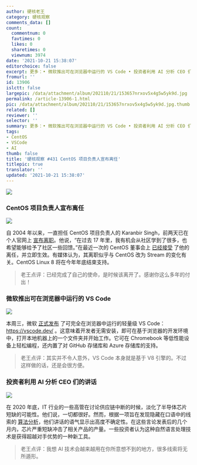 ```yaml
---
author: 硬核老王
category: 硬核观察
comments_data: []
count:
  commentnum: 0
  favtimes: 0
  likes: 0
  sharetimes: 0
  viewnum: 3974
date: '2021-10-21 15:38:07'
editorchoice: false
excerpt: 更多：• 微软推出可在浏览器中运行的 VS Code • 投资者利用 AI 分析 CEO 们的讲话
fromurl: ''
id: 13906
islctt: false
largepic: /data/attachment/album/202110/21/153657nrxov5x4g5w5yk9d.jpg
permalink: /article-13906-1.html
pic: /data/attachment/album/202110/21/153657nrxov5x4g5w5yk9d.jpg.thumb.jpg
related: []
reviewer: ''
selector: ''
summary: 更多：• 微软推出可在浏览器中运行的 VS Code • 投资者利用 AI 分析 CEO 们的讲话
tags:
- CentOS
- VSCode
- AI
thumb: false
title: '硬核观察 #431 CentOS 项目负责人宣布离任'
titlepic: true
translator: ''
updated: '2021-10-21 15:38:07'
---
```


![](/data/attachment/album/202110/21/153657nrxov5x4g5w5yk9d.jpg)


### CentOS 项目负责人宣布离任


![](/data/attachment/album/202110/21/153707rfa57mi87yi7ivym.png)


自 2004 年以来，一直担任 CentOS 项目负责人的 Karanbir Singh，前两天已在个人官网上 [宣布离职](https://karan.org/posts/stepping-down/)。他说，“在过去 17 年里，我有机会从社区学到了很多，也希望能够给予了社区一些回馈。”在最近一次的 CentOS 董事会上 [已经接受](https://blog.centos.org/2021/10/karanbir-singh-stepping-down-from-the-centos-board/) 了他的离任，并立即生效。有媒体认为，其离职似乎与 CentOS 改为 Stream 的变化有关。CentOS Linux 8 将在今年年底结束支持。



> 
> 老王点评：已经完成了自己的使命，是时候该离开了。感谢你这么多年的付出！
> 
> 
> 


### 微软推出可在浏览器中运行的 VS Code


![](/data/attachment/album/202110/21/153734sk8acmwijm8abedb.jpg)


本周三，微软 [正式发布](https://code.visualstudio.com/blogs/2021/10/20/vscode-dev) 了可完全在浏览器中运行的轻量级 VS Code： <https://vscode.dev/> 。这意味着开发者无需安装，即可在基于浏览器的开发环境中，打开本地机器上的一个文件夹并开始工作。它可在 Chromebook 等低性能设备上轻松编程，还内置了对 GitHub 存储库和 Azure 存储库的支持。



> 
> 老王点评：其实并不令人意外，VS Code 本身就是基于 V8 引擎的。不过这样做的话，还是会很方便。
> 
> 
> 


### 投资者利用 AI 分析 CEO 们的讲话


![](/data/attachment/album/202110/21/153750qbzw0kcj4cgxzf09.jpg)


在 2020 年底，IT 行业的一些高管在讨论供应链中断的时候，淡化了半导体芯片短缺的可能性。他们说，一切都很好。然而，根据一项旨在发现隐藏在口语中的线索的 [算法分析](https://www.reuters.com/technology/ai-can-see-through-you-ceos-language-under-machine-microscope-2021-10-20/)，他们讲话的语气显示出高度不确定性。在这些言论发表后的几个月内，芯片严重短缺冲击了相关产品的产量。一些投资者认为这种自然语言处理技术是获得超越对手优势的一种新工具。



> 
> 老王点评：我想 AI 技术会越来越用在你所意想不到的地方，很多线索将无所遁形。
> 
> 
>